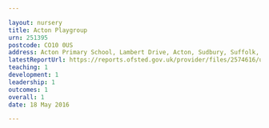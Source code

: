 ```yaml
---

layout: nursery
title: Acton Playgroup
urn: 251395
postcode: CO10 0US
address: Acton Primary School, Lambert Drive, Acton, Sudbury, Suffolk, CO10 0US
latestReportUrl: https://reports.ofsted.gov.uk/provider/files/2574616/urn/251395.pdf
teaching: 1
development: 1
leadership: 1
outcomes: 1
overall: 1
date: 18 May 2016

---
```

